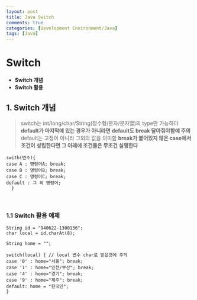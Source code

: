 ```yaml
---
layout: post
title: Java Switch
comments: true
categories: [Development Environment/Java]
tags: [Java]
---
```


# Switch

* __Switch 개념__
* __Switch 활용__

## 1. Switch 개념
> switch는 int/long/char/String(정수형/문자/문자열)의 type만 가능하다
> __default가 마지막에 있는 경우가 아니라면 default도 break 달아줘야함에 주의__
> default는 고정이 아니라 그외의 값을 의미함
> __break가 붙어있지 않은 case에서 조건이 성립한다면 그 아래에 조건들은 무조건 실행한다__
```{.java}
swith(변수){      
case A : 명령어A; break;
case B : 명령어B; break;
case C : 명령어C; break;
default : 그 외 명령어;
  }
```

<br>

### 1.1 Switch 활용 예제
```{.java}
String id = "940622-1300136";
char local = id.charAt(8);

String home = "";

switch(local) { // local 변수 char로 받은것에 주의
case '0' : home="서울"; break;
case '1' : home="인천/부산"; break;
case '4' : home="경기"; break;
case '9' : home="제주"; break;
default: home = "한국인";
}
```
